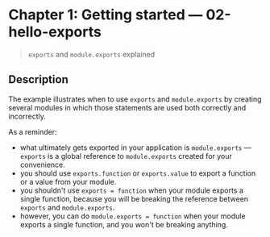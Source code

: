 # Chapter 1: Getting started &mdash; 02-hello-exports
> `exports` and `module.exports` explained

## Description
The example illustrates when to use `exports` and `module.exports` by creating several modules in which those statements are used both correctly and incorrectly.

As a reminder:
+ what ultimately gets exported in your application is `module.exports` &mdash; `exports` is a global reference to `module.exports` created for your convenience.
+ you should use `exports.function` or `exports.value` to export a function or a value from your module.
+ you shouldn't use `exports = function` when your module exports a single function, because you will be breaking the reference between `exports` and `module.exports`.
+ however, you can do `module.exports = function` when your module exports a single function, and you won't be breaking anything.
